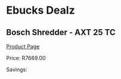 
# Ebucks Dealz
## Bosch Shredder - AXT 25 TC
[Product Page](https://www.ebucks.com/web/shop/productSelected.do?prodId=1199982075&catId=714965764)

Price: R7669.00

Savings: 


	